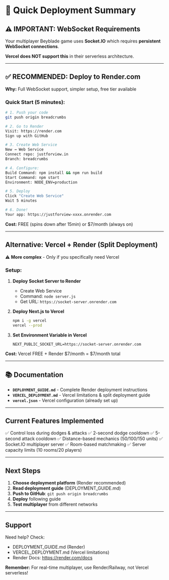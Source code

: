 # 🚀 Quick Deployment Summary

## ⚠️ IMPORTANT: WebSocket Requirements

Your multiplayer Beyblade game uses **Socket.IO** which requires **persistent WebSocket connections**.

**Vercel does NOT support this** in their serverless architecture.

---

## ✅ RECOMMENDED: Deploy to Render.com

**Why:** Full WebSocket support, simpler setup, free tier available

### Quick Start (5 minutes):

```bash
# 1. Push your code
git push origin breadcrumbs

# 2. Go to Render
Visit: https://render.com
Sign up with GitHub

# 3. Create Web Service
New → Web Service
Connect repo: justforview.in
Branch: breadcrumbs

# 4. Configure:
Build Command: npm install && npm run build
Start Command: npm start
Environment: NODE_ENV=production

# 5. Deploy
Click "Create Web Service"
Wait 5 minutes

# 6. Done!
Your app: https://justforview-xxxx.onrender.com
```

**Cost:** FREE (spins down after 15min) or $7/month (always on)

---

## Alternative: Vercel + Render (Split Deployment)

⚠️ **More complex** - Only if you specifically need Vercel

### Setup:

1. **Deploy Socket Server to Render**

   - Create Web Service
   - Command: `node server.js`
   - Get URL: `https://socket-server.onrender.com`

2. **Deploy Next.js to Vercel**

   ```bash
   npm i -g vercel
   vercel --prod
   ```

3. **Set Environment Variable in Vercel**
   ```
   NEXT_PUBLIC_SOCKET_URL=https://socket-server.onrender.com
   ```

**Cost:** Vercel FREE + Render $7/month = $7/month total

---

## 📚 Documentation

- **`DEPLOYMENT_GUIDE.md`** - Complete Render deployment instructions
- **`VERCEL_DEPLOYMENT.md`** - Vercel limitations & split deployment guide
- **`vercel.json`** - Vercel configuration (already set up)

---

## Current Features Implemented

✅ Control loss during dodges & attacks
✅ 2-second dodge cooldown
✅ 5-second attack cooldown
✅ Distance-based mechanics (50/100/150 units)
✅ Socket.IO multiplayer server
✅ Room-based matchmaking
✅ Server capacity limits (10 rooms/20 players)

---

## Next Steps

1. **Choose deployment platform** (Render recommended)
2. **Read deployment guide** (DEPLOYMENT_GUIDE.md)
3. **Push to GitHub**: `git push origin breadcrumbs`
4. **Deploy** following guide
5. **Test multiplayer** from different networks

---

## Support

Need help? Check:

- DEPLOYMENT_GUIDE.md (Render)
- VERCEL_DEPLOYMENT.md (Vercel limitations)
- Render Docs: https://render.com/docs

**Remember:** For real-time multiplayer, use Render/Railway, not Vercel serverless!
